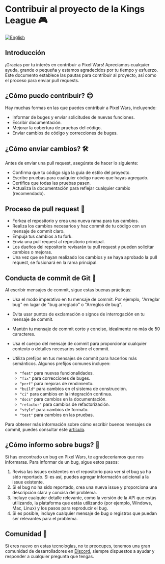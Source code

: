 

# Contribuir al proyecto de la Kings League 🎮

[![English](https://img.shields.io/badge/language-English-blue.svg)](CONTRIBUTING.md)

## Introducción

¡Gracias por tu interés en contribuir a Pixel Wars! Apreciamos cualquier ayuda, grande o pequeña y estamos agradecidos por tu tiempo y esfuerzo. Este documento establece las pautas para contribuir al proyecto, así como el proceso para enviar pull requests.

## ¿Cómo puedo contribuir? 😊

Hay muchas formas en las que puedes contribuir a Pixel Wars, incluyendo:

- Informar de buges y enviar solicitudes de nuevas funciones.
- Escribir documentación.
- Mejorar la cobertura de pruebas del código.
- Enviar cambios de código y correcciones de buges.

## ¿Cómo enviar cambios? 🛠

Antes de enviar una pull request, asegúrate de hacer lo siguiente:

- Confirma que tu código siga la guía de estilo del proyecto.
- Escribe pruebas para cualquier código nuevo que hayas agregado.
- Certifica que todas las pruebas pasen.
- Actualiza la documentación para reflejar cualquier cambio (recomendado).

## Proceso de pull request 🚀

- Forkea el repositorio y crea una nueva rama para tus cambios.
- Realiza los cambios necesarios y haz commit de tu código con un mensaje de commit claro.
- Empuja tus cambios a tu fork.
- Envía una pull request al repositorio principal.
- Los dueños del repositorio revisarán tu pull request y pueden solicitar cambios o mejoras.
- Una vez que se hayan realizado los cambios y se haya aprobado la pull request, se fusionará en la rama principal.

## Conducta de commit de Git 📝

Al escribir mensajes de commit, sigue estas buenas prácticas:

- Usa el modo imperativo en tu mensaje de commit. Por ejemplo, "Arreglar bug" en lugar de "bug arreglado" o "Arreglos de bug".
- Evita usar puntos de exclamación o signos de interrogación en tu mensaje de commit.
- Mantén tu mensaje de commit corto y conciso, idealmente no más de 50 caracteres.
- Usa el cuerpo del mensaje de commit para proporcionar cualquier contexto o detalles necesarios sobre el commit.
- Utiliza prefijos en tus mensajes de commit para hacerlos más semánticos. Algunos prefijos comunes incluyen:

	- `"feat"` para nuevas funcionalidades.
	- `"fix"` para correcciones de buges.
	- `"perf"` para mejoras de rendimiento.
	- `"build"` para cambios en el sistema de construcción.
	- `"ci"` para cambios en la integración continua.
	- `"docs"` para cambios en la documentación.
	- `"refactor"` para cambios de refactorización.
	- `"style"` para cambios de formato.
	- `"test"` para cambios en las pruebas.

Para obtener más información sobre cómo escribir buenos mensajes de commit, puedes consultar este [artículo](https://midu.dev/buenas-practicas-escribir-commits-git/).

## ¿Cómo informo sobre bugs? 🐛

Si has encontrado un bug en Pixel Wars, te agradeceríamos que nos informaras. Para informar de un bug, sigue estos pasos:

1. Revisa las issues existentes en el repositorio para ver si el bug ya ha sido reportado. Si es así, puedes agregar información adicional a la issue existente.
2. Si el bug no ha sido reportado, crea una nueva issue y proporciona una descripción clara y concisa del problema.
3. Incluye cualquier detalle relevante, como la versión de la API que estás utilizando, la plataforma que estás utilizando (por ejemplo, Windows, Mac, Linux) y los pasos para reproducir el bug.
4. Si es posible, incluye cualquier mensaje de bug o registros que puedan ser relevantes para el problema.

## Comunidad 🐾

Si eres nuevo en estas tecnologías, no te preocupes, tenemos una gran comunidad de desarrolladores en [Discord](https://discord.gg/midudev/ 'Discord'), siempre dispuestos a ayudar y responder a cualquier pregunta que tengas.



